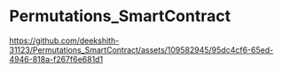 # Permutations_SmartContract
https://github.com/deekshith-31123/Permutations_SmartContract/assets/109582945/95dc4cf6-65ed-4946-818a-f267f6e681d1

